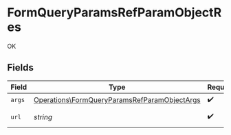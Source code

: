# FormQueryParamsRefParamObjectRes

OK


## Fields

| Field                                                                                                                                                       | Type                                                                                                                                                        | Required                                                                                                                                                    | Description                                                                                                                                                 | Example                                                                                                                                                     |
| ----------------------------------------------------------------------------------------------------------------------------------------------------------- | ----------------------------------------------------------------------------------------------------------------------------------------------------------- | ----------------------------------------------------------------------------------------------------------------------------------------------------------- | ----------------------------------------------------------------------------------------------------------------------------------------------------------- | ----------------------------------------------------------------------------------------------------------------------------------------------------------- |
| `args`                                                                                                                                                      | [Operations\FormQueryParamsRefParamObjectArgs](../../Models/Operations/FormQueryParamsRefParamObjectArgs.md)                                                | :heavy_check_mark:                                                                                                                                          | N/A                                                                                                                                                         |                                                                                                                                                             |
| `url`                                                                                                                                                       | *string*                                                                                                                                                    | :heavy_check_mark:                                                                                                                                          | N/A                                                                                                                                                         | http://localhost:35123/anything/queryParams/form/refParamObject?bool=true&int=1&num=1.1&refObjParam=bool%2Ctrue%2Cint%2C1%2Cnum%2C1.1%2Cstr%2Ctest&str=test |